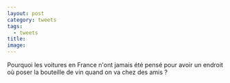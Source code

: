 ```yaml
---
layout: post
category: tweets
tags:
  - tweets
title: 
image:
---
```

Pourquoi les voitures en France n'ont jamais été pensé pour avoir un endroit où poser la bouteille de vin quand on va chez des amis ?